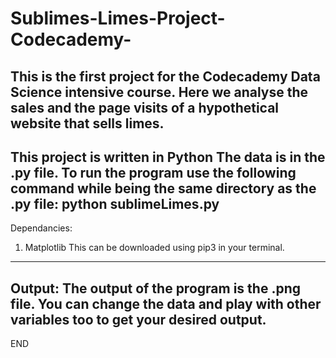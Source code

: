 # Sublimes-Limes-Project-Codecademy-
This is the first project for the Codecademy Data Science intensive course. Here we analyse the sales and the page visits of a hypothetical website that sells limes. 
-------------------------------------------------------------------------------------------------------------------------------
This project is written in Python
The data is in the .py file.
To run the program use the following command while being the same directory as the .py file: python sublimeLimes.py
-------------------------------------------------------------------------------------------------------------------------------
Dependancies:
1. Matplotlib
This can be downloaded using pip3 in your terminal.
-------------------------------------------------------------------------------------------------------------------------------
Output:
The output of the program is the .png file. You can change the data and play with other variables too to get your desired output.
-------------------------------------------------------------------------------------------------------------------------------
END
